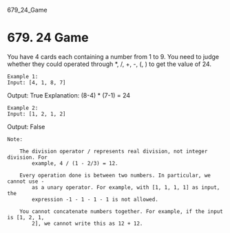 679_24_Game
# 679. 24 Game

You have 4 cards each containing a number from 1 to 9. You need to judge whether they could
        operated through *, /, +, -,
        (, ) to get the value of 24.
    

    Example 1:
    Input: [4, 1, 8, 7]
Output: True
Explanation: (8-4) * (7-1) = 24

    

    Example 2:
    Input: [1, 2, 1, 2]
Output: False

    

    Note:
    
        The division operator / represents real division, not integer division. For
            example, 4 / (1 - 2/3) = 12.
        
        Every operation done is between two numbers. In particular, we cannot use -
            as a unary operator. For example, with [1, 1, 1, 1] as input, the
            expression -1 - 1 - 1 - 1 is not allowed.
        
        You cannot concatenate numbers together. For example, if the input is [1, 2, 1,
            2], we cannot write this as 12 + 12.
